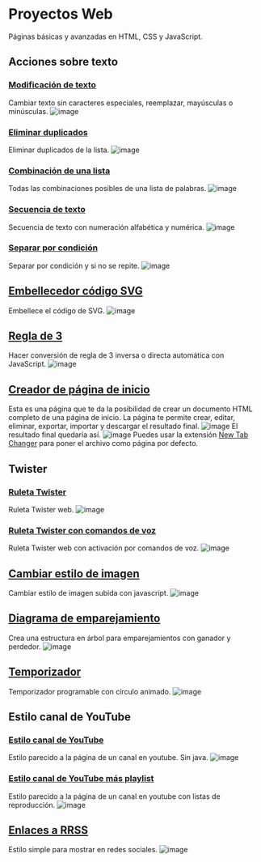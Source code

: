 # Proyectos Web
Páginas básicas y avanzadas en HTML, CSS y JavaScript.

  
## Acciones sobre texto
  ### [Modificación de texto](https://xaival.github.io/Proyectos-Web/Acciones%20sobre%20texto/Modificación%20de%20texto/)
  Cambiar texto sin caracteres especiales, reemplazar, mayúsculas o minúsculas.
  ![image](https://user-images.githubusercontent.com/54257745/135284845-fd0c2be4-3d70-4c65-adab-ce5a59d635c1.png)

  ### [Eliminar duplicados](https://xaival.github.io/Proyectos-Web/Acciones%20sobre%20texto/Eliminar%20duplicados/)
  Eliminar duplicados de la lista.
  ![image](https://user-images.githubusercontent.com/54257745/135284968-8edec20e-a5df-437c-8b6a-d919e3010fbc.png)

  ### [Combinación de una lista](https://xaival.github.io/Proyectos-Web/Acciones%20sobre%20texto/Combinación%20de%20una%20lista/)
  Todas las combinaciones posibles de una lista de palabras.
  ![image](https://user-images.githubusercontent.com/54257745/135285661-81f9b019-1f6e-44ab-bc75-cb989bc52a3f.png)

  ### [Secuencia de texto](https://xaival.github.io/Proyectos-Web/Acciones%20sobre%20texto/Secuencia%20de%20texto/)
  Secuencia de texto con numeración alfabética y numérica.
  ![image](https://user-images.githubusercontent.com/54257745/135285980-b2350d1a-2d8c-4efb-9411-9584d5aa396a.png)

  ### [Separar por condición](https://xaival.github.io/Proyectos-Web/Acciones%20sobre%20texto/Separar%20por%20condición/)
  Separar por condición y si no se repite.
  ![image](https://user-images.githubusercontent.com/54257745/135286879-357ee252-b08b-4396-ab04-68432dded667.png)

## [Embellecedor código SVG](https://xaival.github.io/Proyectos-Web/Embellecedor%20código%20SVG/)
Embellece el código de SVG.
![image](https://user-images.githubusercontent.com/54257745/135768375-1fc19f49-55c4-40ba-a9b0-bf9683ac774b.png)

## [Regla de 3](https://xaival.github.io/Proyectos-Web/Regla%20de%203/)
Hacer conversión de regla de 3 inversa o directa automática con JavaScript.
![image](https://user-images.githubusercontent.com/54257745/135287627-0455462a-caad-4783-9f2e-bad72be1b3e9.png)

## [Creador de página de inicio](https://xaival.github.io/Proyectos-Web/Creador%20de%20home/)
Esta es una página que te da la posibilidad de crear un documento HTML completo de una página de inicio.
La página te permite crear, editar, eliminar, exportar, importar y descargar el resultado final.
![image](https://user-images.githubusercontent.com/54257745/137644102-5fb34c6a-c730-4943-8fd3-3d3e9100a499.png)
El resultado final quedaría así.
![image](https://user-images.githubusercontent.com/54257745/137644143-c0db1eff-97b2-451f-bbc7-83feb529181a.png)
Puedes usar la extensión [New Tab Changer](https://chrome.google.com/webstore/detail/new-tab-changer/occbjkhimchkolibngmcefpjlbknggfh) para poner el archivo como página por defecto.

## Twister
  ### [Ruleta Twister](https://xaival.github.io/Proyectos-Web/Twister/Ruleta%20Twister)
  Ruleta Twister web.
  ![image](https://user-images.githubusercontent.com/54257745/135287148-3f25a291-ea20-44f9-8e11-521c2587f44f.png)

  ### [Ruleta Twister con comandos de voz](https://xaival.github.io/Proyectos-Web/Twister/Ruleta%20Twister%20con%20comandos%20de%20voz/)
  Ruleta Twister web con activación por comandos de voz.
  ![image](https://user-images.githubusercontent.com/54257745/135287053-8215fdf8-ec33-46d2-85ce-653b9c3338e1.png) 

## [Cambiar estilo de imagen](https://xaival.github.io/Proyectos-Web/Cambiar%20estilo%20de%20imagen/)
Cambiar estilo de imagen subida con javascript.
![image](https://user-images.githubusercontent.com/54257745/135287572-528c7161-9906-408c-82e1-548ad730b552.png)

## [Diagrama de emparejamiento](https://xaival.github.io/Proyectos-Web/Diagrama%20de%20emparejamiento/)
Crea una estructura en árbol para emparejamientos con ganador y perdedor.
![image](https://user-images.githubusercontent.com/54257745/138579419-d47f0c1e-e86a-4ba0-912a-0a515dcdce32.png)

## [Temporizador](https://xaival.github.io/Proyectos-Web/Temporizador/)
Temporizador programable con círculo animado.
![image](https://user-images.githubusercontent.com/54257745/164954987-f4340dba-3a2d-49a0-ae9b-373937c05ddb.png)

## Estilo canal de YouTube
  ### [Estilo canal de YouTube](https://xaival.github.io/Proyectos-Web/Estilo%20canal%20de%20YouTube/Estilo%20canal%20de%20YouTube/)
  Estilo parecido a la página de un canal en youtube. Sin java.
  ![image](https://user-images.githubusercontent.com/54257745/135287275-af9d660c-bab3-499e-b85b-d792fee6e033.png)

  ### [Estilo canal de YouTube más playlist](https://xaival.github.io/Proyectos-Web/Estilo%20canal%20de%20YouTube/Estilo%20canal%20de%20YouTube%20más%20playlist/)
  Estilo parecido a la página de un canal en youtube con listas de reproducción.
  ![image](https://user-images.githubusercontent.com/54257745/135287354-5bfb28c5-0738-480c-bd12-c3e3d2732577.png)

## [Enlaces a RRSS](https://xaival.github.io/Proyectos-Web/Enlaces%20a%20RRSS/)
Estilo simple para mostrar en redes sociales.
![image](https://user-images.githubusercontent.com/54257745/135287520-1e9bddf0-fe99-460c-99e4-18b90ad05d40.png)
